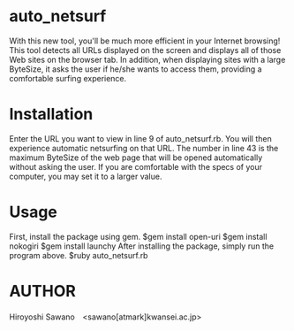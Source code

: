 # auto_netsurf
With this new tool, you'll be much more efficient in your Internet browsing!
This tool detects all URLs displayed on the screen and displays all of those Web sites on the browser tab. In addition, when displaying sites with a large ByteSize, it asks the user if he/she wants to access them, providing a comfortable surfing experience.

# Installation
Enter the URL you want to view in line 9 of auto_netsurf.rb. You will then experience automatic netsurfing on that URL.
The number in line 43 is the maximum ByteSize of the web page that will be opened automatically without asking the user. If you are comfortable with the specs of your computer, you may set it to a larger value.

# Usage
First, install the package using gem.
$gem install open-uri
$gem install nokogiri
$gem install launchy
After installing the package, simply run the program above.
$ruby auto_netsurf.rb

# AUTHOR
Hiroyoshi Sawano　<sawano[atmark]kwansei.ac.jp>
